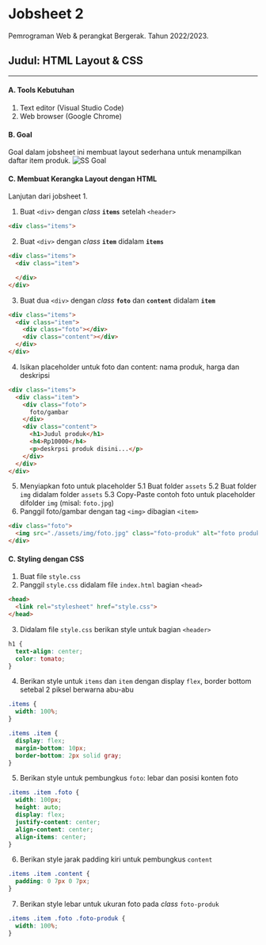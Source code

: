 # Jobsheet 2
Pemrograman Web & perangkat Bergerak. 
Tahun 2022/2023.

## Judul: HTML Layout & CSS
---
#### A. Tools Kebutuhan
1. Text editor (Visual Studio Code)
2. Web browser (Google Chrome)

#### B. Goal
Goal dalam jobsheet ini membuat layout sederhana untuk menampilkan daftar item produk.
![SS Goal](/pw-tokoonline/ss/ss-jobsheet-2.png)

#### C. Membuat Kerangka Layout dengan HTML
Lanjutan dari jobsheet 1.

1. Buat `<div>` dengan *class* **`items`** setelah `<header>`
```html
<div class="items">
```
2. Buat `<div>` dengan *class* **`item`** didalam **`items`**
```html
<div class="items">
  <div class="item">

  </div>
</div>
```
3. Buat dua `<div>` dengan *class* **`foto`** dan **`content`** didalam **`item`**
```html
<div class="items">
  <div class="item">
    <div class="foto"></div>
    <div class="content"></div>
  </div>
</div>
```
4. Isikan placeholder untuk foto dan content: nama produk, harga dan deskripsi
```html
<div class="items">
  <div class="item">
    <div class="foto">
      foto/gambar
    </div>
    <div class="content">
      <h1>Judul produk</h1>
      <h4>Rp10000</h4>
      <p>deskrpsi produk disini...</p>
    </div>
  </div>
</div>
```
5. Menyiapkan foto untuk placeholder
5.1 Buat folder `assets`
5.2 Buat folder `img` didalam folder `assets`
5.3 Copy-Paste contoh foto untuk placeholder difolder `img` (misal: `foto.jpg`)
6. Panggil foto/gambar dengan tag `<img>` dibagian `<item>`
```html
<div class="foto">
  <img src="./assets/img/foto.jpg" class="foto-produk" alt="foto produk">
</div>
```


#### C. Styling dengan CSS
1. Buat file `style.css`
2. Panggil `style.css` didalam file `index.html` bagian `<head>`
```html
<head>
  <link rel="stylesheet" href="style.css">
</head>
```
3. Didalam file `style.css` berikan style untuk bagian `<header>`
```css
h1 {
  text-align: center;
  color: tomato;
}
```
4. Berikan style untuk `items` dan `item` dengan display `flex`, border bottom setebal 2 piksel berwarna abu-abu
```css
.items {
  width: 100%;
}

.items .item {
  display: flex;
  margin-bottom: 10px;
  border-bottom: 2px solid gray;
}
```
5. Berikan style untuk pembungkus `foto`: lebar dan posisi konten foto
```css
.items .item .foto {
  width: 100px;
  height: auto;
  display: flex;
  justify-content: center;
  align-content: center;
  align-items: center;
}
```
6. Berikan style jarak padding kiri untuk pembungkus `content`
```css
.items .item .content {
  padding: 0 7px 0 7px;
}
```
7. Berikan style lebar untuk ukuran foto pada *class* `foto-produk`
```css
.items .item .foto .foto-produk {
  width: 100%;
}
```

